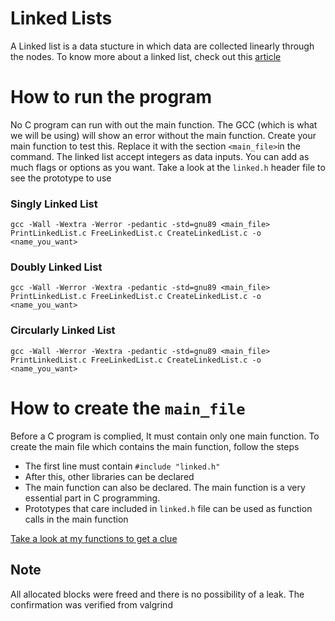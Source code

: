 # Linked Lists
A Linked list is a data stucture in which data are collected linearly through the nodes. To know more about a linked list, check out this [article](https://medium.com/@dilibe/getting-started-with-linked-list-fdf4da268ff9)

# How to run the program
No C program can run with out the main function. 
The GCC (which is what we will be using) will show an error without the main function.
Create your main function to test this. 
Replace it with the section `<main_file>`in the command. 
The linked list accept integers as data inputs.
You can add as much flags or options as you want.
Take a look at the `linked.h` header file to see the prototype to use

### Singly Linked List

```
gcc -Wall -Wextra -Werror -pedantic -std=gnu89 <main_file> PrintLinkedList.c FreeLinkedList.c CreateLinkedList.c -o <name_you_want>
```

### Doubly Linked List

```
gcc -Wall -Werror -Wextra -pedantic -std=gnu89 <main_file> PrintLinkedList.c FreeLinkedList.c CreateLinkedList.c -o <name_you_want>
```

### Circularly Linked List

```
gcc -Wall -Werror -Wextra -pedantic -std=gnu89 <main_file> PrintLinkedList.c FreeLinkedList.c CreateLinkedList.c -o <name_you_want>
```

# How to create the `main_file`

Before a C program is complied, It must contain only one main function.
To create the main file which contains the main function, follow the steps
- The first line must contain `#include "linked.h"`
- After this, other libraries can be declared
- The main function can also be declared. The main function is a very essential part in C programming.
- Prototypes that care included in `linked.h` file can be used as function calls in the main function

[Take a look at my functions to get a clue]()

## Note
All allocated blocks were freed and there is no possibility of a leak. The confirmation was verified from valgrind
